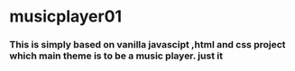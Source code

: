 ﻿# musicplayer01
  ### This is simply based on vanilla javascipt ,html and css  project which main theme is to be a music player. just it 
